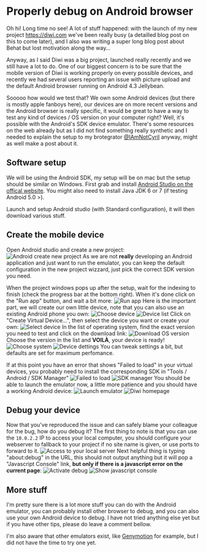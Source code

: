 # Properly debug on Android browser

Oh hi! Long time no see! A lot of stuff happened: with the launch of my new project https://diwi.com we've been really busy (a detailled blog post on this to come later), and I also was writing a super long blog post about Behat but lost motivation along the way…

Anyway, as I said Diwi was a big project, launched really recently and we still have a lot to do. One of our biggest concern is to be sure that the mobile version of Diwi is working properly on every possible devices, and recently we had several users reporting an issue with picture upload and the default Android browser running on Android 4.3 Jellybean. 

Sooooo how would we test that? We own some Android devices (but there is mostly apple fanboys here), our devices are on more recent versions and the Android browser is really specific, it would be great to have a way to test any kind of devices / OS version on your computer right? Well, it's possible with the Android's SDK device emulator. There's some resources on the web already but as I did not find something really synthetic and I needed to explain the setup to my brotegrator [@IAmNotCyril](https://twitter.com/iamnotcyril) anyway, might as well make a post about it.

## Software setup

We will be using the Android SDK, my setup will be on mac but the setup should be similar on Windows. First grab and install [Android Studio on the offical website](https://developer.android.com/sdk/index.html). You might also need to install Java JDK 6 or 7 (if testing Android 5.0 >).

Launch and setup Android studio (with Standard configuration), it will then download various stuff.

## Create the mobile device

Open Android studio and create a new project:
![Android create new project](/img/posts/android_emulation_1.png)
As we are not **really** developing an Android application and just want to run the emulator, you can keep the default configuration in the new project wizzard, just pick the correct SDK version you need.

When the project windows pops up after the setup, wait for the indexing to finish (check the progress bar at the bottom right). When it's done click on the "Run app" button, and wait a bit more:
![Run app](/img/posts/android_emulation_2.png)
Here is the important part, we will create our own little device, note that you can also use an existing Android phone you own:
![Choose device](/img/posts/android_emulation_3.png)
![Device list](/img/posts/android_emulation_4.png)
Click on "Create Virtual Device…", then select the device you want or create your own:
![Select device](/img/posts/android_emulation_5.png)
In the list of operating system, find the exact version you need to test and click on the download link:
![Download OS version](/img/posts/android_emulation_6.png)
Choose the version in the list and **VOILÀ**, your device is ready!
![Choose system](/img/posts/android_emulation_7.png)
![Device dettings](/img/posts/android_emulation_8.png)
You can tweak settings a bit, but defaults are set for maximum perfomance.

If at this point you have an error that shows "Failed to load" in your virtual devices, you probably need to install the corresponding SDK in "Tools / Android / SDK Manager"
![Failed to load](/img/posts/android_emulation_9.png)
![SDK manager](/img/posts/android_emulation_10.png)
You should be able to launch the emulator now, a little more patience and you should have a working Android device:
![Launch emulator](/img/posts/android_emulation_11.png)
![Diwi homepage](/img/posts/android_emulation_12.png)

## Debug your device

Now that you've reproduced the issue and can safely blame your colleague for the bug, how do you debug it? The first thing to note is that you can use the `10.0.2.2` IP to access your local computer, you should configure your webserver to fallback to your project if no site name is given, or use ports to forward to it.
![Access to your local server](/img/posts/android_emulation_13.png)
Next helpful thing is typing "about:debug" in the URL, this should not output anything but it will pop a "Javascript Console" link, **but only if there is a javascript error on the current page**:
![Activate debug](/img/posts/android_emulation_14.png)
![Show javascript console](/img/posts/android_emulation_15.png)

## More stuff

I'm pretty sure there is a lot more stuff you can do with the Android emulator, you can probably install other browser to debug, and you can also use your own Android device to debug. I have not tried anything else yet but if you have other tips, please do leave a comment bellow.

I'm also aware that other emulators exist, like [Genymotion](https://www.genymotion.com/#!/) for example, but I did not have the time to try one yet.

